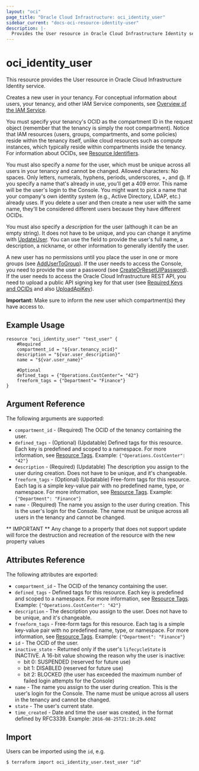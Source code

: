```yaml
---
layout: "oci"
page_title: "Oracle Cloud Infrastructure: oci_identity_user"
sidebar_current: "docs-oci-resource-identity-user"
description: |-
  Provides the User resource in Oracle Cloud Infrastructure Identity service
---
```


# oci_identity_user
This resource provides the User resource in Oracle Cloud Infrastructure Identity service.

Creates a new user in your tenancy. For conceptual information about users, your tenancy, and other
IAM Service components, see [Overview of the IAM Service](https://docs.cloud.oracle.com/iaas/Content/Identity/Concepts/overview.htm).

You must specify your tenancy's OCID as the compartment ID in the request object (remember that the
tenancy is simply the root compartment). Notice that IAM resources (users, groups, compartments, and
some policies) reside within the tenancy itself, unlike cloud resources such as compute instances,
which typically reside within compartments inside the tenancy. For information about OCIDs, see
[Resource Identifiers](https://docs.cloud.oracle.com/iaas/Content/General/Concepts/identifiers.htm).

You must also specify a *name* for the user, which must be unique across all users in your tenancy
and cannot be changed. Allowed characters: No spaces. Only letters, numerals, hyphens, periods,
underscores, +, and @. If you specify a name that's already in use, you'll get a 409 error.
This name will be the user's login to the Console. You might want to pick a
name that your company's own identity system (e.g., Active Directory, LDAP, etc.) already uses.
If you delete a user and then create a new user with the same name, they'll be considered different
users because they have different OCIDs.

You must also specify a *description* for the user (although it can be an empty string).
It does not have to be unique, and you can change it anytime with
[UpdateUser](https://docs.cloud.oracle.com/iaas/api/#/en/identity/20160918/User/UpdateUser). You can use the field to provide the user's
full name, a description, a nickname, or other information to generally identify the user.

A new user has no permissions until you place the user in one or more groups (see
[AddUserToGroup](https://docs.cloud.oracle.com/iaas/api/#/en/identity/20160918/UserGroupMembership/AddUserToGroup)). If the user needs to
access the Console, you need to provide the user a password (see
[CreateOrResetUIPassword](https://docs.cloud.oracle.com/iaas/api/#/en/identity/20160918/UIPassword/CreateOrResetUIPassword)).
If the user needs to access the Oracle Cloud Infrastructure REST API, you need to upload a
public API signing key for that user (see
[Required Keys and OCIDs](https://docs.cloud.oracle.com/iaas/Content/API/Concepts/apisigningkey.htm) and also
[UploadApiKey](https://docs.cloud.oracle.com/iaas/api/#/en/identity/20160918/ApiKey/UploadApiKey)).

**Important:** Make sure to inform the new user which compartment(s) they have access to.


## Example Usage

```hcl
resource "oci_identity_user" "test_user" {
	#Required
	compartment_id = "${var.tenancy_ocid}"
	description = "${var.user_description}"
	name = "${var.user_name}"

	#Optional
	defined_tags = {"Operations.CostCenter"= "42"}
	freeform_tags = {"Department"= "Finance"}
}
```

## Argument Reference

The following arguments are supported:

* `compartment_id` - (Required) The OCID of the tenancy containing the user.
* `defined_tags` - (Optional) (Updatable) Defined tags for this resource. Each key is predefined and scoped to a namespace. For more information, see [Resource Tags](https://docs.cloud.oracle.com/iaas/Content/General/Concepts/resourcetags.htm). Example: `{"Operations.CostCenter": "42"}` 
* `description` - (Required) (Updatable) The description you assign to the user during creation. Does not have to be unique, and it's changeable.
* `freeform_tags` - (Optional) (Updatable) Free-form tags for this resource. Each tag is a simple key-value pair with no predefined name, type, or namespace. For more information, see [Resource Tags](https://docs.cloud.oracle.com/iaas/Content/General/Concepts/resourcetags.htm). Example: `{"Department": "Finance"}` 
* `name` - (Required) The name you assign to the user during creation. This is the user's login for the Console. The name must be unique across all users in the tenancy and cannot be changed. 


** IMPORTANT **
Any change to a property that does not support update will force the destruction and recreation of the resource with the new property values

## Attributes Reference

The following attributes are exported:

* `compartment_id` - The OCID of the tenancy containing the user.
* `defined_tags` - Defined tags for this resource. Each key is predefined and scoped to a namespace. For more information, see [Resource Tags](https://docs.cloud.oracle.com/iaas/Content/General/Concepts/resourcetags.htm). Example: `{"Operations.CostCenter": "42"}` 
* `description` - The description you assign to the user. Does not have to be unique, and it's changeable.
* `freeform_tags` - Free-form tags for this resource. Each tag is a simple key-value pair with no predefined name, type, or namespace. For more information, see [Resource Tags](https://docs.cloud.oracle.com/iaas/Content/General/Concepts/resourcetags.htm). Example: `{"Department": "Finance"}` 
* `id` - The OCID of the user.
* `inactive_state` - Returned only if the user's `lifecycleState` is INACTIVE. A 16-bit value showing the reason why the user is inactive:
	* bit 0: SUSPENDED (reserved for future use)
	* bit 1: DISABLED (reserved for future use)
	* bit 2: BLOCKED (the user has exceeded the maximum number of failed login attempts for the Console) 
* `name` - The name you assign to the user during creation. This is the user's login for the Console. The name must be unique across all users in the tenancy and cannot be changed. 
* `state` - The user's current state.
* `time_created` - Date and time the user was created, in the format defined by RFC3339.  Example: `2016-08-25T21:10:29.600Z` 

## Import

Users can be imported using the `id`, e.g.

```
$ terraform import oci_identity_user.test_user "id"
```

